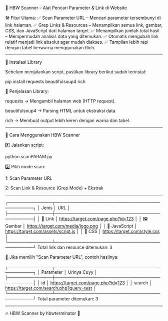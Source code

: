 🚀 HBW Scanner – Alat Pencari Parameter & Link di Website

🛠️ Fitur Utama:
✅ Scan Parameter URL – Mencari parameter tersembunyi di link halaman.
✅ Grep Links & Resources – Menampilkan semua link, gambar, CSS, dan JavaScript dari halaman target.
✅ Menampilkan jumlah total hasil – Mempermudah analisis data yang ditemukan.
✅ Otomatis mengubah link relatif menjadi link absolut agar mudah diakses.
✅ Tampilan lebih rapi dengan tabel berwarna menggunakan Rich.

---

📌 Instalasi Library

Sebelum menjalankan script, pastikan library berikut sudah terinstal:

pip install requests beautifulsoup4 rich

📜 Penjelasan Library:

requests → Mengambil halaman web (HTTP request).

beautifulsoup4 → Parsing HTML untuk ekstraksi data.

rich → Membuat output lebih keren dengan warna dan tabel.



---

🔧 Cara Menggunakan HBW Scanner

1️⃣ Jalankan script:

python scanPARAM.py

2️⃣ Pilih mode scan:

1: Scan Parameter URL

2: Scan Link & Resource (Grep Mode) + Ekstrak

---
┌──────────────┬───────────────────────────────────────────┐
│ Jenis      │  URL                                        │
├──────────────┼───────────────────────────────────────────┤
│ 🔗 Link      │ https://target.com/page.php?id=123       │
│ 🖼️ Gambar    │ https://target.com/media/logo.png       │
│ 📜 JavaScript │ https://target.com/assets/script.js     │
│ 🎨 CSS       │ https://target.com/style.css            │
└──────────────┴───────────────────────────────────────────┘
Total link dan resource ditemukan: 3



📍 Jika memilih "Scan Parameter URL", contoh hasilnya:

┌──────────────┬───────────────────────────────────────────┐
│ Parameter   │ Urlnya Cuyy                                │
├──────────────┼───────────────────────────────────────────┤
│ id          │ https://target.com/page.php?id=123       │
│ search      │ https://target.com/search.php?query=test │
└──────────────┴───────────────────────────────────────────┘
Total parameter ditemukan: 3


---

🔥 HBW Scanner by hbwterminator 🚀
